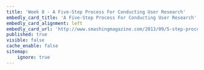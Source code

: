 ```yaml
---
title: 'Week 8 - A Five-Step Process For Conducting User Research'
embedly_card_title: 'A Five-Step Process For Conducting User Research'
embedly_card_alignment: left
embedly_card_url: 'http://www.smashingmagazine.com/2013/09/5-step-process-conducting-user-research/'
published: true
visible: false
cache_enable: false
sitemap:
    ignore: true
---
```


